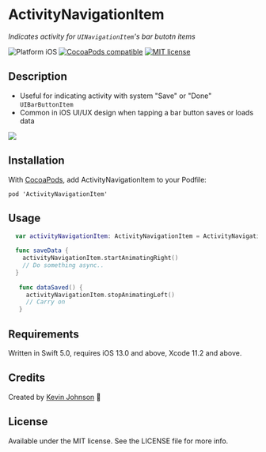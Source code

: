 # ActivityNavigationItem

_Indicates activity for `UINavigationItem`'s bar butotn items_

![Platform iOS](https://img.shields.io/badge/platform-iOS-blue.svg)
[![CocoaPods compatible](https://img.shields.io/cocoapods/v/ActivityNavigationItem.svg)](https://cocoapods.org/pods/ActivityNavigationItem)
[![MIT license](http://img.shields.io/badge/license-MIT-blue.svg)](https://github.com/longhorn499/ActivityNavigationItem/raw/master/LICENSE.md)


## Description

- Useful for indicating activity with system "Save" or "Done" `UIBarButtonItem`
- Common in iOS UI/UX design when tapping a bar button saves or loads data

<img src="https://raw.githubusercontent.com/longhorn499/ActivityNavigationItem/master/Screenshots/Animating.gif"/>

## Installation

With [CocoaPods](https://cocoapods.org), add ActivityNavigationItem to your Podfile:

```
pod 'ActivityNavigationItem'
```

## Usage

``` swift
  var activityNavigationItem: ActivityNavigationItem = ActivityNavigationItem(navigationItem: controller.navigationItem)

  func saveData {
    activityNavigationItem.startAnimatingRight()
    // Do something async..
  }
    
   func dataSaved() {
     activityNavigationItem.stopAnimatingLeft()
     // Carry on
   } 
```

## Requirements

Written in Swift 5.0, requires iOS 13.0 and above, Xcode 11.2 and above.


## Credits

Created by [Kevin Johnson](http://www.johnsonkevin.com) 🤠


## License

Available under the MIT license. See the LICENSE file for more info.
